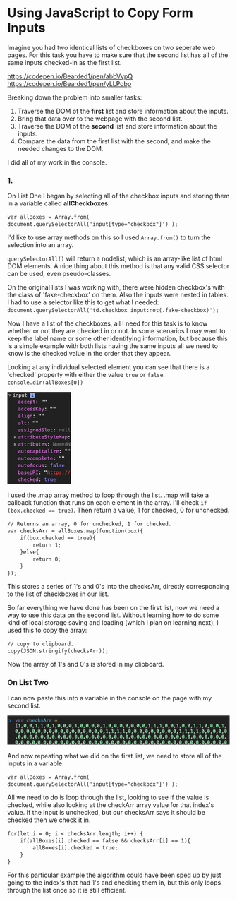 # Using JavaScript to Copy Form Inputs

Imagine you had two identical lists of checkboxes on two seperate web pages. 
For this task you have to make sure that the second list has all of the same inputs checked-in as the first list.

https://codepen.io/Bearded1/pen/abbVypQ  https://codepen.io/Bearded1/pen/yLLPobp

Breaking down the problem into smaller tasks:

1.  Traverse the DOM of the **first** list and store information about the inputs. 
2.  Bring that data over to the webpage with the second list.
3.  Traverse the DOM of the **second** list and store information about the inputs.
4.  Compare the data from the first list with the second, and make the needed changes to the DOM.

I did all of my work in the console.

### 1. 

On List One
I began by selecting all of the checkbox inputs and storing them in a variable called **allCheckboxes**:

    var allBoxes = Array.from( document.querySelectorAll('input[type="checkbox"]') );

I'd like to use array methods on this so I used `Array.from()` to turn the selection into an array.

`querySelectorAll()` will return a nodelist, which is an array-like list of html DOM elements. A nice thing about this method is that any valid CSS selector can be used, even pseudo-classes.

On the original lists I was working with, there were hidden checkbox's with the class of 'fake-checkbox' on them. Also the inputs were nested in tables. I had to use a selector like this to get what I needed: 
`document.querySelectorAll('td.checkbox input:not(.fake-checkbox)');`

Now I have a list of the checkboxes, all I need for this task is to know whether or not they are checked in or not.
In some scenarios I may want to keep the label name or some other identifying information, but because this is a simple example with both lists having the same inputs all we need to know is the checked value in the order that they appear.

Looking at any individual selected element you can see that there is a 'checked' property with either the value `true` or `false`.
`console.dir(allBoxes[0])`

![ Figure One ](img/fig1.png "Input properties")

I used the .map array method to loop through the list. .map will take a callback function that runs on each element in the array. 
 I'll check `if (box.checked == true)`. Then return a value, 1 for checked, 0 for unchecked.

    // Returns an array, 0 for unchecked, 1 for checked.
    var checksArr = allBoxes.map(function(box){
        if(box.checked == true){
            return 1;
        }else{
            return 0;
        }
    });

This stores a series of 1's and 0's into the checksArr, directly corresponding to the list of checkboxes in our list.

So far everything we have done has been on the first list, now we need a way to use this data on the second list. Without learning how to do some kind of local storage saving and loading (which I plan on learning next), I used this to copy the array:

    // copy to clipboard.
    copy(JSON.stringify(checksArr));

Now the array of 1's and 0's is stored in my clipboard.

### On List Two

I can now paste this into a variable in the console on the page with my second list.

![ Figure Two ](img/fig2.png "Paste data into variable")

And now repeating what we did on the first list, we need to store all of the inputs in a variable.

    var allBoxes = Array.from( document.querySelectorAll('input[type="checkbox"]') );

All we need to do is loop through the list, looking to see if the value is checked, while also looking at the checkArr array value for that index's value. 
If the input is unchecked, but our checksArr says it should be checked then we check it in.

    for(let i = 0; i < checksArr.length; i++) {
        if(allBoxes[i].checked == false && checksArr[i] == 1){
            allBoxes[i].checked = true;
        }
    }

For this particular example the algorithm could have been sped up by just going to the index's that had 1's and checking them in, but this only loops through the list once so it is still efficient.
